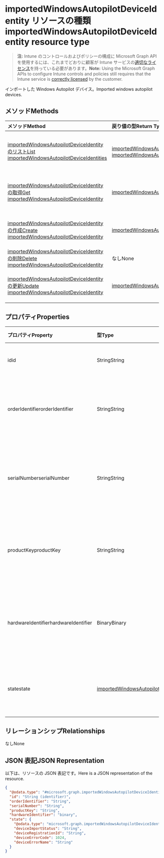# <a name="importedwindowsautopilotdeviceidentity-resource-type"></a><span data-ttu-id="1e23f-101">importedWindowsAutopilotDeviceIdentity リソースの種類</span><span class="sxs-lookup"><span data-stu-id="1e23f-101">importedWindowsAutopilotDeviceIdentity resource type</span></span>

> <span data-ttu-id="1e23f-102">**注:** Intune のコントロールおよびポリシーの構成に Microsoft Graph API を使用するには、これまでどおりに顧客が Intune サービスの[適切なライセンス](https://go.microsoft.com/fwlink/?linkid=839381)を持っている必要があります。</span><span class="sxs-lookup"><span data-stu-id="1e23f-102">**Note:** Using the Microsoft Graph APIs to configure Intune controls and policies still requires that the Intune service is [correctly licensed](https://go.microsoft.com/fwlink/?linkid=839381) by the customer.</span></span>

<span data-ttu-id="1e23f-103">インポートした Windows Autopilot デバイス。</span><span class="sxs-lookup"><span data-stu-id="1e23f-103">Imported windows autopilot devices.</span></span>
## <a name="methods"></a><span data-ttu-id="1e23f-104">メソッド</span><span class="sxs-lookup"><span data-stu-id="1e23f-104">Methods</span></span>
|<span data-ttu-id="1e23f-105">メソッド</span><span class="sxs-lookup"><span data-stu-id="1e23f-105">Method</span></span>|<span data-ttu-id="1e23f-106">戻り値の型</span><span class="sxs-lookup"><span data-stu-id="1e23f-106">Return Type</span></span>|<span data-ttu-id="1e23f-107">説明</span><span class="sxs-lookup"><span data-stu-id="1e23f-107">Description</span></span>|
|:---|:---|:---|
|[<span data-ttu-id="1e23f-108">importedWindowsAutopilotDeviceIdentity のリスト</span><span class="sxs-lookup"><span data-stu-id="1e23f-108">List importedWindowsAutopilotDeviceIdentities</span></span>](../api/intune_enrollment_importedwindowsautopilotdeviceidentity_list.md)|<span data-ttu-id="1e23f-109">[importedWindowsAutopilotDeviceIdentity](../resources/intune_enrollment_importedwindowsautopilotdeviceidentity.md) コレクション</span><span class="sxs-lookup"><span data-stu-id="1e23f-109">[importedWindowsAutopilotDeviceIdentity](../resources/intune_enrollment_importedwindowsautopilotdeviceidentity.md) collection</span></span>|<span data-ttu-id="1e23f-110">[importedWindowsAutopilotDeviceIdentity](../resources/intune_enrollment_importedwindowsautopilotdeviceidentity.md) オブジェクトのプロパティとリレーションシップのリストを作成します。</span><span class="sxs-lookup"><span data-stu-id="1e23f-110">List properties and relationships of the [importedWindowsAutopilotDeviceIdentity](../resources/intune_enrollment_importedwindowsautopilotdeviceidentity.md) objects.</span></span>|
|[<span data-ttu-id="1e23f-111">importedWindowsAutopilotDeviceIdentity の取得</span><span class="sxs-lookup"><span data-stu-id="1e23f-111">Get importedWindowsAutopilotDeviceIdentity</span></span>](../api/intune_enrollment_importedwindowsautopilotdeviceidentity_get.md)|[<span data-ttu-id="1e23f-112">importedWindowsAutopilotDeviceIdentity</span><span class="sxs-lookup"><span data-stu-id="1e23f-112">importedWindowsAutopilotDeviceIdentity</span></span>](../resources/intune_enrollment_importedwindowsautopilotdeviceidentity.md)|<span data-ttu-id="1e23f-113">[importedWindowsAutopilotDeviceIdentity](../resources/intune_enrollment_importedwindowsautopilotdeviceidentity.md) オブジェクトのプロパティとリレーションシップを読み取ります。</span><span class="sxs-lookup"><span data-stu-id="1e23f-113">Read properties and relationships of the [importedWindowsAutopilotDeviceIdentity](../resources/intune_enrollment_importedwindowsautopilotdeviceidentity.md) object.</span></span>|
|[<span data-ttu-id="1e23f-114">importedWindowsAutopilotDeviceIdentity の作成</span><span class="sxs-lookup"><span data-stu-id="1e23f-114">Create importedWindowsAutopilotDeviceIdentity</span></span>](../api/intune_enrollment_importedwindowsautopilotdeviceidentity_create.md)|[<span data-ttu-id="1e23f-115">importedWindowsAutopilotDeviceIdentity</span><span class="sxs-lookup"><span data-stu-id="1e23f-115">importedWindowsAutopilotDeviceIdentity</span></span>](../resources/intune_enrollment_importedwindowsautopilotdeviceidentity.md)|<span data-ttu-id="1e23f-116">新規で [importedWindowsAutopilotDeviceIdentity](../resources/intune_enrollment_importedwindowsautopilotdeviceidentity.md) オブジェクトを作成します。</span><span class="sxs-lookup"><span data-stu-id="1e23f-116">Create a new [importedWindowsAutopilotDeviceIdentity](../resources/intune_enrollment_importedwindowsautopilotdeviceidentity.md) object.</span></span>|
|[<span data-ttu-id="1e23f-117">importedWindowsAutopilotDeviceIdentity の削除</span><span class="sxs-lookup"><span data-stu-id="1e23f-117">Delete importedWindowsAutopilotDeviceIdentity</span></span>](../api/intune_enrollment_importedwindowsautopilotdeviceidentity_delete.md)|<span data-ttu-id="1e23f-118">なし</span><span class="sxs-lookup"><span data-stu-id="1e23f-118">None</span></span>|<span data-ttu-id="1e23f-119">[importedWindowsAutopilotDeviceIdentity](../resources/intune_enrollment_importedwindowsautopilotdeviceidentity.md) を削除します。</span><span class="sxs-lookup"><span data-stu-id="1e23f-119">Deletes a [importedWindowsAutopilotDeviceIdentity](../resources/intune_enrollment_importedwindowsautopilotdeviceidentity.md).</span></span>|
|[<span data-ttu-id="1e23f-120">importedWindowsAutopilotDeviceIdentity の更新</span><span class="sxs-lookup"><span data-stu-id="1e23f-120">Update importedWindowsAutopilotDeviceIdentity</span></span>](../api/intune_enrollment_importedwindowsautopilotdeviceidentity_update.md)|[<span data-ttu-id="1e23f-121">importedWindowsAutopilotDeviceIdentity</span><span class="sxs-lookup"><span data-stu-id="1e23f-121">importedWindowsAutopilotDeviceIdentity</span></span>](../resources/intune_enrollment_importedwindowsautopilotdeviceidentity.md)|<span data-ttu-id="1e23f-122">[importedWindowsAutopilotDeviceIdentity](../resources/intune_enrollment_importedwindowsautopilotdeviceidentity.md) オブジェクトのプロパティを更新します。</span><span class="sxs-lookup"><span data-stu-id="1e23f-122">Update the properties of a [importedWindowsAutopilotDeviceIdentity](../resources/intune_enrollment_importedwindowsautopilotdeviceidentity.md) object.</span></span>|

## <a name="properties"></a><span data-ttu-id="1e23f-123">プロパティ</span><span class="sxs-lookup"><span data-stu-id="1e23f-123">Properties</span></span>
|<span data-ttu-id="1e23f-124">プロパティ</span><span class="sxs-lookup"><span data-stu-id="1e23f-124">Property</span></span>|<span data-ttu-id="1e23f-125">型</span><span class="sxs-lookup"><span data-stu-id="1e23f-125">Type</span></span>|<span data-ttu-id="1e23f-126">説明</span><span class="sxs-lookup"><span data-stu-id="1e23f-126">Description</span></span>|
|:---|:---|:---|
|<span data-ttu-id="1e23f-127">id</span><span class="sxs-lookup"><span data-stu-id="1e23f-127">id</span></span>|<span data-ttu-id="1e23f-128">String</span><span class="sxs-lookup"><span data-stu-id="1e23f-128">String</span></span>|<span data-ttu-id="1e23f-129">オブジェクトの GUID</span><span class="sxs-lookup"><span data-stu-id="1e23f-129">The GUID for the object</span></span>|
|<span data-ttu-id="1e23f-130">orderIdentifier</span><span class="sxs-lookup"><span data-stu-id="1e23f-130">orderIdentifier</span></span>|<span data-ttu-id="1e23f-131">String</span><span class="sxs-lookup"><span data-stu-id="1e23f-131">String</span></span>|<span data-ttu-id="1e23f-132">Windows オートパイロット デバイスの受注 ID。</span><span class="sxs-lookup"><span data-stu-id="1e23f-132">Order Id of the Windows autopilot device.</span></span>|
|<span data-ttu-id="1e23f-133">serialNumber</span><span class="sxs-lookup"><span data-stu-id="1e23f-133">serialNumber</span></span>|<span data-ttu-id="1e23f-134">String</span><span class="sxs-lookup"><span data-stu-id="1e23f-134">String</span></span>|<span data-ttu-id="1e23f-135">Windows オートパイロット デバイスのシリアル番号。</span><span class="sxs-lookup"><span data-stu-id="1e23f-135">Serial number of the Windows autopilot device.</span></span>|
|<span data-ttu-id="1e23f-136">productKey</span><span class="sxs-lookup"><span data-stu-id="1e23f-136">productKey</span></span>|<span data-ttu-id="1e23f-137">String</span><span class="sxs-lookup"><span data-stu-id="1e23f-137">String</span></span>|<span data-ttu-id="1e23f-138">Windows オートパイロット デバイスのプロダクト キー。</span><span class="sxs-lookup"><span data-stu-id="1e23f-138">Product Key of the Windows autopilot device.</span></span>|
|<span data-ttu-id="1e23f-139">hardwareIdentifier</span><span class="sxs-lookup"><span data-stu-id="1e23f-139">hardwareIdentifier</span></span>|<span data-ttu-id="1e23f-140">Binary</span><span class="sxs-lookup"><span data-stu-id="1e23f-140">Binary</span></span>|<span data-ttu-id="1e23f-141">Windows オートパイロット デバイスのハードウェア BLOB。</span><span class="sxs-lookup"><span data-stu-id="1e23f-141">Hardware Blob of the Windows autopilot device.</span></span>|
|<span data-ttu-id="1e23f-142">state</span><span class="sxs-lookup"><span data-stu-id="1e23f-142">state</span></span>|[<span data-ttu-id="1e23f-143">importedWindowsAutopilotDeviceIdentityState</span><span class="sxs-lookup"><span data-stu-id="1e23f-143">importedWindowsAutopilotDeviceIdentityState</span></span>](../resources/intune_enrollment_importedwindowsautopilotdeviceidentitystate.md)|<span data-ttu-id="1e23f-144">インポートしたデバイスの現在の状態。</span><span class="sxs-lookup"><span data-stu-id="1e23f-144">Current state of the imported device.</span></span>|

## <a name="relationships"></a><span data-ttu-id="1e23f-145">リレーションシップ</span><span class="sxs-lookup"><span data-stu-id="1e23f-145">Relationships</span></span>
<span data-ttu-id="1e23f-146">なし</span><span class="sxs-lookup"><span data-stu-id="1e23f-146">None</span></span>
## <a name="json-representation"></a><span data-ttu-id="1e23f-147">JSON 表記</span><span class="sxs-lookup"><span data-stu-id="1e23f-147">JSON Representation</span></span>
<span data-ttu-id="1e23f-148">以下は、リソースの JSON 表記です。</span><span class="sxs-lookup"><span data-stu-id="1e23f-148">Here is a JSON representation of the resource.</span></span>
<!-- {
  "blockType": "resource",
  "keyProperty": "id",
  "@odata.type": "microsoft.graph.importedWindowsAutopilotDeviceIdentity"
}
-->
``` json
{
  "@odata.type": "#microsoft.graph.importedWindowsAutopilotDeviceIdentity",
  "id": "String (identifier)",
  "orderIdentifier": "String",
  "serialNumber": "String",
  "productKey": "String",
  "hardwareIdentifier": "binary",
  "state": {
    "@odata.type": "microsoft.graph.importedWindowsAutopilotDeviceIdentityState",
    "deviceImportStatus": "String",
    "deviceRegistrationId": "String",
    "deviceErrorCode": 1024,
    "deviceErrorName": "String"
  }
}
```




